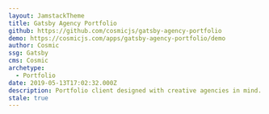 ```yaml
---
layout: JamstackTheme
title: Gatsby Agency Portfolio
github: https://github.com/cosmicjs/gatsby-agency-portfolio
demo: https://cosmicjs.com/apps/gatsby-agency-portfolio/demo
author: Cosmic
ssg: Gatsby
cms: Cosmic
archetype:
  - Portfolio
date: 2019-05-13T17:02:32.000Z
description: Portfolio client designed with creative agencies in mind.
stale: true
---
```

